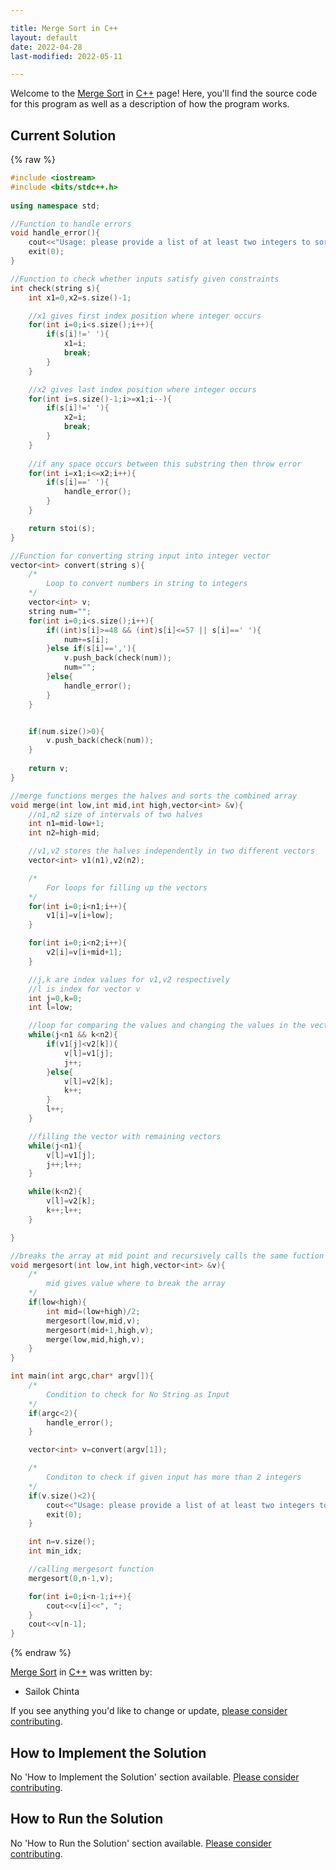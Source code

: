 ```yaml
---

title: Merge Sort in C++
layout: default
date: 2022-04-28
last-modified: 2022-05-11

---
```


Welcome to the [Merge Sort](https://sampleprograms.io/projects/merge-sort) in [C++](https://sampleprograms.io/languages/c-plus-plus) page! Here, you'll find the source code for this program as well as a description of how the program works.

## Current Solution

{% raw %}

```c++
#include <iostream>
#include <bits/stdc++.h>
 
using namespace std;

//Function to handle errors
void handle_error(){
	cout<<"Usage: please provide a list of at least two integers to sort in the format \"1, 2, 3, 4, 5\""<<endl;
	exit(0);
}

//Function to check whether inputs satisfy given constraints
int check(string s){
	int x1=0,x2=s.size()-1;

	//x1 gives first index position where integer occurs
	for(int i=0;i<s.size();i++){
		if(s[i]!=' '){
			x1=i;
			break;
		}
	}

	//x2 gives last index position where integer occurs
	for(int i=s.size()-1;i>=x1;i--){
		if(s[i]!=' '){
			x2=i;
			break;
		}
	}
	
	//if any space occurs between this substring then throw error
	for(int i=x1;i<=x2;i++){
		if(s[i]==' '){
			handle_error();
		}
	}

	return stoi(s);
}

//Function for converting string input into integer vector 
vector<int> convert(string s){
	/*
		Loop to convert numbers in string to integers
	*/
	vector<int> v;
	string num="";
	for(int i=0;i<s.size();i++){
		if((int)s[i]>=48 && (int)s[i]<=57 || s[i]==' '){
			num+=s[i];
		}else if(s[i]==','){
			v.push_back(check(num));
			num="";
		}else{
			handle_error();	
		}
	}


	if(num.size()>0){
		v.push_back(check(num));
	}
	
	return v;
}

//merge functions merges the halves and sorts the combined array 
void merge(int low,int mid,int high,vector<int> &v){
	//n1,n2 size of intervals of two halves
	int n1=mid-low+1;
	int n2=high-mid;

	//v1,v2 stores the halves independently in two different vectors
	vector<int> v1(n1),v2(n2);

	/*
		For loops for filling up the vectors
	*/
	for(int i=0;i<n1;i++){
		v1[i]=v[i+low];
	}

	for(int i=0;i<n2;i++){
		v2[i]=v[i+mid+1];
	}

	//j,k are index values for v1,v2 respectively
	//l is index for vector v
	int j=0,k=0;
	int l=low;

	//loop for comparing the values and changing the values in the vector v
	while(j<n1 && k<n2){
		if(v1[j]<v2[k]){
			v[l]=v1[j];
			j++;
		}else{
			v[l]=v2[k];
			k++;
		}
		l++;
	}

	//filling the vector with remaining vectors
	while(j<n1){
		v[l]=v1[j];
		j++;l++;
	}

	while(k<n2){
		v[l]=v2[k];
		k++;l++;
	}

}

//breaks the array at mid point and recursively calls the same fuction
void mergesort(int low,int high,vector<int> &v){
	/*
		mid gives value where to break the array
	*/
	if(low<high){
		int mid=(low+high)/2;
		mergesort(low,mid,v);
		mergesort(mid+1,high,v);
		merge(low,mid,high,v);
	}
}

int main(int argc,char* argv[]){
	/*
		Condition to check for No String as Input
	*/
	if(argc<2){
		handle_error();
	}

	vector<int> v=convert(argv[1]);

	/*
		Conditon to check if given input has more than 2 integers
	*/
	if(v.size()<2){
		cout<<"Usage: please provide a list of at least two integers to sort in the format \"1, 2, 3, 4, 5\""<<endl;
		exit(0);
	}

	int n=v.size();
	int min_idx;

	//calling mergesort function
	mergesort(0,n-1,v);

	for(int i=0;i<n-1;i++){
		cout<<v[i]<<", ";
	}
	cout<<v[n-1];
}
```

{% endraw %}

[Merge Sort](https://sampleprograms.io/projects/merge-sort) in [C++](https://sampleprograms.io/languages/c-plus-plus) was written by:

- Sailok Chinta

If you see anything you'd like to change or update, [please consider contributing](https://github.com/TheRenegadeCoder/sample-programs).

## How to Implement the Solution

No 'How to Implement the Solution' section available. [Please consider contributing](https://github.com/TheRenegadeCoder/sample-programs-website).

## How to Run the Solution

No 'How to Run the Solution' section available. [Please consider contributing](https://github.com/TheRenegadeCoder/sample-programs-website).